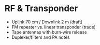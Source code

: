 # RF & Transponder

- Uplink 70 cm / Downlink 2 m (draft)
- FM repeater vs. linear transponder (trade)
- Tape antennas with burn‑wire release
- Duplexer/filters and PA notes

